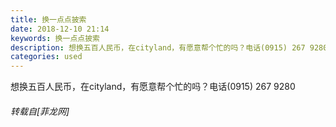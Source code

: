 ```yaml
---
title: 换一点点披索
date: 2018-12-10 21:14
keywords: 换一点点披索
description: 想换五百人民币，在cityland，有愿意帮个忙的吗？电话(0915) 267 9280
categories: used
---
```

<td class="t_f" id="postmessage_2444657">

想换五百人民币，在cityland，有愿意帮个忙的吗？电话(0915) 267 9280</td>
###### 转载自[菲龙网]